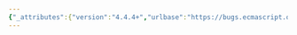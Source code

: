 ```yaml
---
{"_attributes":{"version":"4.4.4+","urlbase":"https://bugs.ecmascript.org/","maintainer":"dherman@mozilla.com"},"bug":{"bug_id":2719,"creation_ts":"2014-04-24 05:27:00 -0700","short_desc":"7.5.3  PromiseOf: Apply same optimization as in Promise.resolve?","delta_ts":"2015-01-13 16:34:08 -0800","product":"Draft for 6th Edition","component":"technical issue","version":"Rev 23: April 5, 2014 Draft","rep_platform":"All","op_sys":"All","bug_status":"RESOLVED","resolution":"WONTFIX","priority":"Normal","bug_severity":"normal","everconfirmed":true,"reporter":{"uid":"andrebargull","name":"André Bargull"},"assigned_to":{"uid":"allen","name":"Allen Wirfs-Brock"},"long_desc":[{"commentid":7895,"comment_count":0,"who":{"uid":"andrebargull","name":"André Bargull"},"bug_when":"2014-04-24 05:27:09 -0700","thetext":"7.5.3  PromiseOf (value) Abstaction Operation.\n\nThe NOTE describes PromiseOf to be functionally equivalent to Promise.resolve, but Promise.resolve does the same Promise constructor optimization which is not performed in PromiseOf. \nDoes this optimization also need to be applied to PromiseOf? Or does the note need to be updated?"},{"commentid":8587,"comment_count":1,"who":{"uid":"allen","name":"Allen Wirfs-Brock"},"bug_when":"2014-05-22 12:29:02 -0700","thetext":"fixed in rev25 editor's draft\n\nnon of the internal uses of PromiseOf should be passing a Promise as the argument to PromiseOf.  Added an assert concerning this to PromiseOf"},{"commentid":8588,"comment_count":2,"who":{"uid":"andrebargull","name":"André Bargull"},"bug_when":"2014-05-22 12:45:06 -0700","thetext":"(In reply to comment #1)\n> non of the internal uses of PromiseOf should be passing a Promise as the\n> argument to PromiseOf.  Added an assert concerning this to PromiseOf\n\nWhat about 26.3.3.11 Reflect.Loader.prototype.module? The input argument \"source\" is directly passed to PromiseOf.\n\nTest case: https://github.com/anba/es6draft/blob/master/src/test/scripts/suite/regress/bug2719.js"},{"commentid":8589,"comment_count":3,"who":{"uid":"allen","name":"Allen Wirfs-Brock"},"bug_when":"2014-05-22 15:14:12 -0700","thetext":"maybe, but I don't consider any of the module loader stuff to be final enough to really draw any conclusions from it.  If it really can be a promise and that's the only case where that occurs. I may do a IsPromise check in Module.\n\nI'll eave this bug open as a reminder to come back and check it after some module progress."},{"commentid":11346,"comment_count":4,"who":{"uid":"allen","name":"Allen Wirfs-Brock"},"bug_when":"2015-01-13 16:34:08 -0800","thetext":"PromiseOf is long gone."}]}}
---
```

